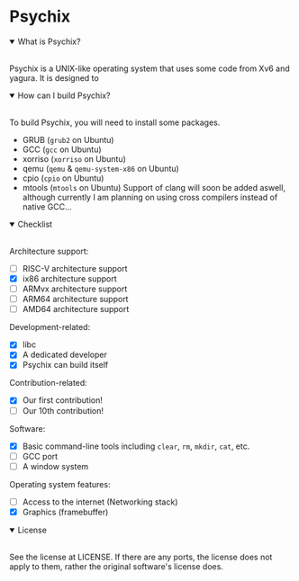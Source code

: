 # Psychix
<details open>
<summary>What is Psychix?</summary>
<br>

Psychix is a UNIX-like operating system that uses some code from Xv6 and yagura. It is designed to
</details>
<details open>
<summary>How can I build Psychix?</summary>
<br>

To build Psychix, you will need to install some packages.
* GRUB (`grub2` on Ubuntu)
* GCC (`gcc` on Ubuntu)
* xorriso (`xorriso` on Ubuntu)
* qemu (`qemu` & `qemu-system-x86` on Ubuntu)
* cpio (`cpio` on Ubuntu)
* mtools (`mtools` on Ubuntu)
Support of clang will soon be added aswell, although currently I am planning on using cross compilers instead of native GCC...
</details>
<details open>
<summary>Checklist</summary>
<br>

Architecture support:
- [ ] RISC-V architecture support
- [X] ix86 architecture support
- [ ] ARMvx architecture support
- [ ] ARM64 architecture support
- [ ] AMD64 architecture support

Development-related:
- [X] libc
- [X] A dedicated developer
- [X] Psychix can build itself

Contribution-related:
- [X] Our first contribution!
- [ ] Our 10th contribution!

Software:
- [X] Basic command-line tools including `clear`, `rm`, `mkdir`, `cat`, etc.
- [ ] GCC port
- [ ] A window system

Operating system features:
- [ ] Access to the internet (Networking stack)
- [X] Graphics (framebuffer) 
</details>
<details open>
<summary>License</summary>
<br>

See the license at LICENSE. If there are any ports, the license does not apply to them, rather the original software's license does.
</details>
